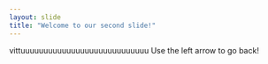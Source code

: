 ```yaml
---
layout: slide
title: "Welcome to our second slide!"
---
```

vittuuuuuuuuuuuuuuuuuuuuuuuuuuuu
Use the left arrow to go back!
